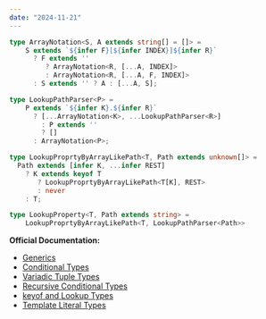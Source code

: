 ```yaml
---
date: "2024-11-21"
---
```

```ts
type ArrayNotation<S, A extends string[] = []> =
    S extends `${infer F}[${infer INDEX}]${infer R}`
      ? F extends '' 
         ? ArrayNotation<R, [...A, INDEX]> 
         : ArrayNotation<R, [...A, F, INDEX]>
      : S extends '' ? A : [...A, S];

type LookupPathParser<P> =
    P extends `${infer K}.${infer R}`
      ? [...ArrayNotation<K>, ...LookupPathParser<R>]
        : P extends ''
        ? []
      : ArrayNotation<P>;

type LookupProprtyByArrayLikePath<T, Path extends unknown[]> =
  Path extends [infer K, ...infer REST]
    ? K extends keyof T
       ? LookupProprtyByArrayLikePath<T[K], REST>
       : never
    : T; 

type LookupProperty<T, Path extends string> = 
    LookupProprtyByArrayLikePath<T, LookupPathParser<Path>>
```
**Official Documentation:**
- [Generics](https://www.typescriptlang.org/docs/handbook/2/generics.html)
- [Conditional Types](https://www.typescriptlang.org/docs/handbook/2/conditional-types.html)
- [Variadic Tuple Types](https://www.typescriptlang.org/docs/handbook/release-notes/typescript-4-0.html#variadic-tuple-types)
- [Recursive Conditional Types](https://www.typescriptlang.org/docs/handbook/release-notes/typescript-4-1.html#recursive-conditional-types)
- [keyof and Lookup Types](https://www.typescriptlang.org/docs/handbook/release-notes/typescript-2-1.html#keyof-and-lookup-types)
- [Template Literal Types](https://www.typescriptlang.org/docs/handbook/release-notes/typescript-4-1.html#template-literal-types)




